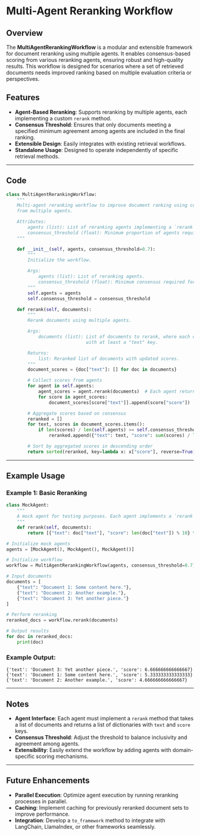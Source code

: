 # Multi-Agent Reranking Workflow

## Overview

The **MultiAgentRerankingWorkflow** is a modular and extensible framework for document reranking using multiple agents. It enables consensus-based scoring from various reranking agents, ensuring robust and high-quality results. This workflow is designed for scenarios where a set of retrieved documents needs improved ranking based on multiple evaluation criteria or perspectives.

## Features

- **Agent-Based Reranking**: Supports reranking by multiple agents, each implementing a custom `rerank` method.
- **Consensus Threshold**: Ensures that only documents meeting a specified minimum agreement among agents are included in the final ranking.
- **Extensible Design**: Easily integrates with existing retrieval workflows.
- **Standalone Usage**: Designed to operate independently of specific retrieval methods.

---

## Code

```python
class MultiAgentRerankingWorkflow:
    """
    Multi-agent reranking workflow to improve document ranking using consensus-based scoring
    from multiple agents.

    Attributes:
        agents (list): List of reranking agents implementing a `rerank` method.
        consensus_threshold (float): Minimum proportion of agents required to agree on a document.
    """

    def __init__(self, agents, consensus_threshold=0.7):
        """
        Initialize the workflow.

        Args:
            agents (list): List of reranking agents.
            consensus_threshold (float): Minimum consensus required for a document to be considered.
        """
        self.agents = agents
        self.consensus_threshold = consensus_threshold

    def rerank(self, documents):
        """
        Rerank documents using multiple agents.

        Args:
            documents (list): List of documents to rerank, where each document is a dictionary
                              with at least a "text" key.

        Returns:
            list: Reranked list of documents with updated scores.
        """
        document_scores = {doc["text"]: [] for doc in documents}

        # Collect scores from agents
        for agent in self.agents:
            agent_scores = agent.rerank(documents)  # Each agent returns [{"text": ..., "score": ...}]
            for score in agent_scores:
                document_scores[score["text"]].append(score["score"])

        # Aggregate scores based on consensus
        reranked = []
        for text, scores in document_scores.items():
            if len(scores) / len(self.agents) >= self.consensus_threshold:
                reranked.append({"text": text, "score": sum(scores) / len(scores)})

        # Sort by aggregated scores in descending order
        return sorted(reranked, key=lambda x: x["score"], reverse=True)
```

---

## Example Usage

### Example 1: Basic Reranking

```python
class MockAgent:
    """
    A mock agent for testing purposes. Each agent implements a `rerank` method.
    """
    def rerank(self, documents):
        return [{"text": doc["text"], "score": len(doc["text"]) % 10} for doc in documents]

# Initialize mock agents
agents = [MockAgent(), MockAgent(), MockAgent()]

# Initialize workflow
workflow = MultiAgentRerankingWorkflow(agents, consensus_threshold=0.7)

# Input documents
documents = [
    {"text": "Document 1: Some content here."},
    {"text": "Document 2: Another example."},
    {"text": "Document 3: Yet another piece."}
]

# Perform reranking
reranked_docs = workflow.rerank(documents)

# Output results
for doc in reranked_docs:
    print(doc)
```

### Example Output:
```plaintext
{'text': 'Document 3: Yet another piece.', 'score': 6.666666666666667}
{'text': 'Document 1: Some content here.', 'score': 5.333333333333333}
{'text': 'Document 2: Another example.', 'score': 4.666666666666667}
```

---

## Notes

- **Agent Interface**: Each agent must implement a `rerank` method that takes a list of documents and returns a list of dictionaries with `text` and `score` keys.
- **Consensus Threshold**: Adjust the threshold to balance inclusivity and agreement among agents.
- **Extensibility**: Easily extend the workflow by adding agents with domain-specific scoring mechanisms.

---

## Future Enhancements

- **Parallel Execution**: Optimize agent execution by running reranking processes in parallel.
- **Caching**: Implement caching for previously reranked document sets to improve performance.
- **Integration**: Develop a `to_framework` method to integrate with LangChain, LlamaIndex, or other frameworks seamlessly.
